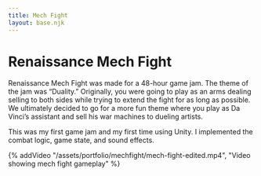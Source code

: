 ```yaml
---
title: Mech Fight
layout: base.njk
---
```


# Renaissance Mech Fight

Renaissance Mech Fight was made for a 48-hour game jam. The theme of the jam was “Duality.”
Originally, you were going to play as an arms dealing selling to both sides while trying to extend the fight for as long as possible.
We ultimately decided to go for a more fun theme where you play as Da Vinci’s assistant and sell his war machines to dueling artists.

This was my first game jam and my first time using Unity.
I implemented the combat logic, game state, and sound effects.

{% addVideo "/assets/portfolio/mechfight/mech-fight-edited.mp4", "Video showing mech fight gameplay" %}
